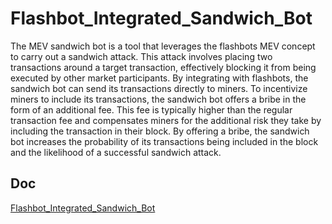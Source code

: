 # Flashbot_Integrated_Sandwich_Bot
The MEV sandwich bot is a tool that leverages the flashbots MEV concept to carry out a sandwich attack. This attack involves placing two transactions around a target transaction, effectively blocking it from being executed by other market participants. By integrating with flashbots, the sandwich bot can send its transactions directly to miners.
To incentivize miners to include its transactions, the sandwich bot offers a bribe in the form of an additional fee. This fee is typically higher than the regular transaction fee and compensates miners for the additional risk they take by including the transaction in their block. By offering a bribe, the sandwich bot increases the probability of its transactions being included in the block and the likelihood of a successful sandwich attack.

## Doc
[Flashbot_Integrated_Sandwich_Bot](https://docs.google.com/document/d/1AhXBM9jTM-cKELirx7YHAX_8OCF8raVEeKWCCByQtg0/edit#)